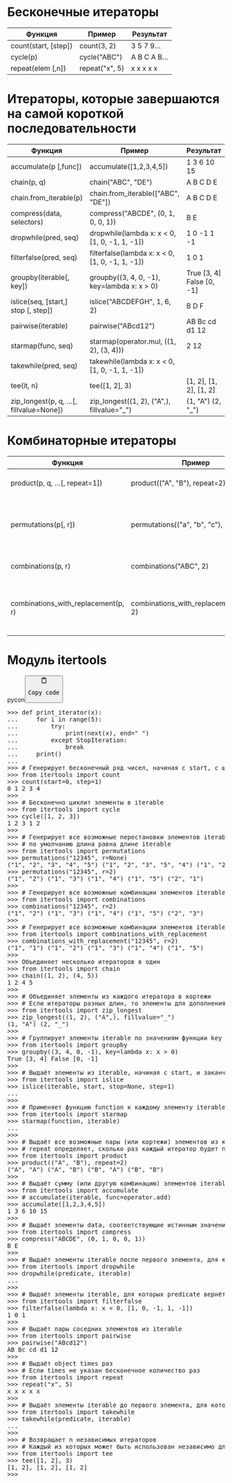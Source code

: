 <h1>Бесконечные итераторы</h1>
<table>
<thead>
<tr>
<th>Функция</th>
<th>Пример</th>
<th>Результат</th>
</tr>
</thead>
<tbody>
<tr>
<td>count(start, [step])</td>
<td>count(3, 2)</td>
<td>3 5 7 9…</td>
</tr>
<tr>
<td>cycle(p)</td>
<td>cycle("ABC")</td>
<td>A B С А В…</td>
</tr>
<tr>
<td>repeat(elem [,n])</td>
<td>repeat("x", 5)</td>
<td>x x x x x</td>
</tr>
</tbody>
</table>
<h1>Итераторы, которые завершаются на самой короткой последовательности</h1>
<table>
<thead>
<tr>
<th>Функция</th>
<th>Пример</th>
<th>Результат</th>
</tr>
</thead>
<tbody>
<tr>
<td>accumulate(p [,func])</td>
<td>accumulate([1,2,3,4,5])</td>
<td>1 3 6 10 15</td>
</tr>
<tr>
<td>chain(p, q)</td>
<td>chain("ABC", "DE")</td>
<td>A B C D E</td>
</tr>
<tr>
<td>chain.from_iterable(p)</td>
<td>chain.from_iterable(["ABC", "DE"])</td>
<td>A B C D E</td>
</tr>
<tr>
<td>compress(data, selectors)</td>
<td>compress("ABCDE", (0, 1, 0, 0, 1))</td>
<td>B E</td>
</tr>
<tr>
<td>dropwhile(pred, seq)</td>
<td>dropwhile(lambda x: x &lt; 0, [1, 0, -1, 1, -1])</td>
<td>1 0 -1 1 -1</td>
</tr>
<tr>
<td>filterfalse(pred, seq)</td>
<td>filterfalse(lambda x: x &lt; 0, [1, 0, -1, 1, -1])</td>
<td>1 0 1</td>
</tr>
<tr>
<td>groupby(iterable[, key])</td>
<td>groupby((3, 4, 0, -1), key=lambda x: x &gt; 0)</td>
<td>True [3, 4] False [0, -1]</td>
</tr>
<tr>
<td>islice(seq, [start,] stop [, step])</td>
<td>islice("ABCDEFGH", 1, 6, 2)</td>
<td>B D F</td>
</tr>
<tr>
<td>pairwise(iterable)</td>
<td>pairwise("ABcd12")</td>
<td>AB Bc cd d1 12</td>
</tr>
<tr>
<td>starmap(func, seq)</td>
<td>starmap(operator.mul, ((1, 2), (3, 4)))</td>
<td>2 12</td>
</tr>
<tr>
<td>takewhile(pred, seq)</td>
<td>takewhile(lambda x: x &lt; 0, [1, 0, -1, 1, -1])</td>
<td></td>
</tr>
<tr>
<td>tee(it, n)</td>
<td>tee([1, 2], 3)</td>
<td>[1, 2], [1, 2], [1, 2]</td>
</tr>
<tr>
<td>zip_longest(p, q, …[, fillvalue=None])</td>
<td>zip_longest((1, 2), ("A",), fillvalue="_")</td>
<td>(1, "A") (2, "_")</td>
</tr>
</tbody>
</table>
<h1>Комбинаторные итераторы</h1>
<table>
<thead>
<tr>
<th>Функция</th>
<th>Пример</th>
<th>Результат</th>
</tr>
</thead>
<tbody>
<tr>
<td>product(p, q, …[, repeat=1])</td>
<td>product(("A", "B"), repeat=2)</td>
<td>(A, A) (A, B) (B A) (B B)</td>
</tr>
<tr>
<td>permutations(p[, r])</td>
<td>permutations(("a", "b", "c"), 2)</td>
<td>("a", "b") ("a", "c") ("b", "a") ("b", "c") ("c", "a") ("c", "b")</td>
</tr>
<tr>
<td>combinations(p, r)</td>
<td>combinations("ABC", 2)</td>
<td>("A", "B") ("A", "C") ("B", "C")</td>
</tr>
<tr>
<td>combinations_with_replacement(p, r)</td>
<td>combinations_with_replacement("ABC", 2)</td>
<td>("A", "A") ("A", "B") ("A", "C") ("B", "B") ("B", "C") ("C", "C")</td>
</tr>
</tbody>
</table>
<h1>Модуль itertools</h1>
<div class="code-element"><div class="lang-line"><text>pycon</text><button class="copy-code-button" onclick="copyCode(this)"><svg style="width: 1.2em;height: 1.2em;" aria-hidden="true" xmlns="http://www.w3.org/2000/svg" fill="none" viewBox="0 0 24 24"><path stroke="currentColor" stroke-linecap="round" stroke-linejoin="round" stroke-width="2" d="M15 4h3a1 1 0 0 1 1 1v15a1 1 0 0 1-1 1H6a1 1 0 0 1-1-1V5a1 1 0 0 1 1-1h3m0 3h6m-5-4v4h4V3h-4Z"/></svg><pre>Copy code</pre></button></div><div class="code"><div class="highlight"><pre><span></span><span class="unselectable"><span class="o">&gt;&gt;&gt;</span> </span><span class="k">def</span> <span class="nf">print_iterator</span><span class="p">(</span><span class="n">x</span><span class="p">):</span>
<span class="unselectable"><span class="o">...</span> </span>    <span class="k">for</span> <span class="n">i</span> <span class="ow">in</span> <span class="nb">range</span><span class="p">(</span><span class="mi">5</span><span class="p">):</span>
<span class="unselectable"><span class="o">...</span> </span>        <span class="k">try</span><span class="p">:</span>
<span class="unselectable"><span class="o">...</span> </span>            <span class="nb">print</span><span class="p">(</span><span class="nb">next</span><span class="p">(</span><span class="n">x</span><span class="p">),</span> <span class="n">end</span><span class="o">=</span><span class="s2">&quot; &quot;</span><span class="p">)</span>
<span class="unselectable"><span class="o">...</span> </span>        <span class="k">except</span> <span class="ne">StopIteration</span><span class="p">:</span>
<span class="unselectable"><span class="o">...</span> </span>            <span class="k">break</span>
<span class="unselectable"><span class="o">...</span> </span>    <span class="nb">print</span><span class="p">()</span>
<span class="unselectable"><span class="gp">...</span></span>
<span class="unselectable"><span class="o">&gt;&gt;&gt;</span> </span><span class="c1"># Генерирует бесконечный ряд чисел, начиная с start, с шагом step</span>
<span class="unselectable"><span class="o">&gt;&gt;&gt;</span> </span><span class="kn">from</span> <span class="nn">itertools</span> <span class="kn">import</span> <span class="n">count</span>
<span class="unselectable"><span class="o">&gt;&gt;&gt;</span> </span><span class="n">count</span><span class="p">(</span><span class="n">start</span><span class="o">=</span><span class="mi">0</span><span class="p">,</span> <span class="n">step</span><span class="o">=</span><span class="mi">1</span><span class="p">)</span>
<span class="unselectable"><span class="go">0 1 2 3 4</span>
<span class="o">&gt;&gt;&gt; </span></span>
<span class="unselectable"><span class="o">&gt;&gt;&gt;</span> </span><span class="c1"># Бесконечно циклит элементы в iterable</span>
<span class="unselectable"><span class="o">&gt;&gt;&gt;</span> </span><span class="kn">from</span> <span class="nn">itertools</span> <span class="kn">import</span> <span class="n">cycle</span>
<span class="unselectable"><span class="o">&gt;&gt;&gt;</span> </span><span class="n">cycle</span><span class="p">([</span><span class="mi">1</span><span class="p">,</span> <span class="mi">2</span><span class="p">,</span> <span class="mi">3</span><span class="p">])</span>
<span class="unselectable"><span class="go">1 2 3 1 2</span>
<span class="o">&gt;&gt;&gt; </span></span>
<span class="unselectable"><span class="o">&gt;&gt;&gt;</span> </span><span class="c1"># Генерирует все возможные перестановки элементов iterable с длиной r</span>
<span class="unselectable"><span class="o">&gt;&gt;&gt;</span> </span><span class="c1"># по умолчанию длина равна длине iterable</span>
<span class="unselectable"><span class="o">&gt;&gt;&gt;</span> </span><span class="kn">from</span> <span class="nn">itertools</span> <span class="kn">import</span> <span class="n">permutations</span>
<span class="unselectable"><span class="o">&gt;&gt;&gt;</span> </span><span class="n">permutations</span><span class="p">(</span><span class="s2">&quot;12345&quot;</span><span class="p">,</span> <span class="n">r</span><span class="o">=</span><span class="kc">None</span><span class="p">)</span>
<span class="unselectable"><span class="go">(&quot;1&quot;, &quot;2&quot;, &quot;3&quot;, &quot;4&quot;, &quot;5&quot;) (&quot;1&quot;, &quot;2&quot;, &quot;3&quot;, &quot;5&quot;, &quot;4&quot;) (&quot;1&quot;, &quot;2&quot;, &quot;4&quot;, &quot;3&quot;, &quot;5&quot;) (&quot;1&quot;, &quot;2&quot;, &quot;4&quot;, &quot;5&quot;, &quot;3&quot;) (&quot;1&quot;, &quot;2&quot;, &quot;5&quot;, &quot;3&quot;, &quot;4&quot;)</span>
<span class="o">&gt;&gt;&gt; </span></span><span class="n">permutations</span><span class="p">(</span><span class="s2">&quot;12345&quot;</span><span class="p">,</span> <span class="n">r</span><span class="o">=</span><span class="mi">2</span><span class="p">)</span>
<span class="unselectable"><span class="go">(&quot;1&quot;, &quot;2&quot;) (&quot;1&quot;, &quot;3&quot;) (&quot;1&quot;, &quot;4&quot;) (&quot;1&quot;, &quot;5&quot;) (&quot;2&quot;, &quot;1&quot;)</span>
<span class="o">&gt;&gt;&gt; </span></span>
<span class="unselectable"><span class="o">&gt;&gt;&gt;</span> </span><span class="c1"># Генерирует все возможные комбинации элементов iterable с длиной r</span>
<span class="unselectable"><span class="o">&gt;&gt;&gt;</span> </span><span class="kn">from</span> <span class="nn">itertools</span> <span class="kn">import</span> <span class="n">combinations</span>
<span class="unselectable"><span class="o">&gt;&gt;&gt;</span> </span><span class="n">combinations</span><span class="p">(</span><span class="s2">&quot;12345&quot;</span><span class="p">,</span> <span class="n">r</span><span class="o">=</span><span class="mi">2</span><span class="p">)</span>
<span class="unselectable"><span class="go">(&quot;1&quot;, &quot;2&quot;) (&quot;1&quot;, &quot;3&quot;) (&quot;1&quot;, &quot;4&quot;) (&quot;1&quot;, &quot;5&quot;) (&quot;2&quot;, &quot;3&quot;)</span>
<span class="o">&gt;&gt;&gt; </span></span>
<span class="unselectable"><span class="o">&gt;&gt;&gt;</span> </span><span class="c1"># Генерирует все возможные комбинации элементов iterable с длиной r, с повторением элементов</span>
<span class="unselectable"><span class="o">&gt;&gt;&gt;</span> </span><span class="kn">from</span> <span class="nn">itertools</span> <span class="kn">import</span> <span class="n">combinations_with_replacement</span>
<span class="unselectable"><span class="o">&gt;&gt;&gt;</span> </span><span class="n">combinations_with_replacement</span><span class="p">(</span><span class="s2">&quot;12345&quot;</span><span class="p">,</span> <span class="n">r</span><span class="o">=</span><span class="mi">2</span><span class="p">)</span>
<span class="unselectable"><span class="go">(&quot;1&quot;, &quot;1&quot;) (&quot;1&quot;, &quot;2&quot;) (&quot;1&quot;, &quot;3&quot;) (&quot;1&quot;, &quot;4&quot;) (&quot;1&quot;, &quot;5&quot;)</span>
<span class="o">&gt;&gt;&gt; </span></span>
<span class="unselectable"><span class="o">&gt;&gt;&gt;</span> </span><span class="n">Объединяет</span> <span class="n">несколько</span> <span class="n">итераторов</span> <span class="n">в</span> <span class="n">один</span>
<span class="unselectable"><span class="o">&gt;&gt;&gt;</span> </span><span class="kn">from</span> <span class="nn">itertools</span> <span class="kn">import</span> <span class="n">chain</span>
<span class="unselectable"><span class="o">&gt;&gt;&gt;</span> </span><span class="n">chain</span><span class="p">((</span><span class="mi">1</span><span class="p">,</span> <span class="mi">2</span><span class="p">),</span> <span class="p">(</span><span class="mi">4</span><span class="p">,</span> <span class="mi">5</span><span class="p">))</span>
<span class="unselectable"><span class="go">1 2 4 5</span>
<span class="o">&gt;&gt;&gt; </span></span>
<span class="unselectable"><span class="o">&gt;&gt;&gt;</span> </span><span class="c1"># Объединяет элементы из каждого итератора в кортежи</span>
<span class="unselectable"><span class="o">&gt;&gt;&gt;</span> </span><span class="c1"># Если итераторы разных длин, то элементы для дополнения берутся из fillvalue</span>
<span class="unselectable"><span class="o">&gt;&gt;&gt;</span> </span><span class="kn">from</span> <span class="nn">itertools</span> <span class="kn">import</span> <span class="n">zip_longest</span>
<span class="unselectable"><span class="o">&gt;&gt;&gt;</span> </span><span class="n">zip_longest</span><span class="p">((</span><span class="mi">1</span><span class="p">,</span> <span class="mi">2</span><span class="p">),</span> <span class="p">(</span><span class="s2">&quot;A&quot;</span><span class="p">,),</span> <span class="n">fillvalue</span><span class="o">=</span><span class="s2">&quot;_&quot;</span><span class="p">)</span>
<span class="unselectable"><span class="go">(1, &quot;A&quot;) (2, &quot;_&quot;)</span>
<span class="o">&gt;&gt;&gt; </span></span>
<span class="unselectable"><span class="o">&gt;&gt;&gt;</span> </span><span class="c1"># Группирует элементы iterable по значениям функции key</span>
<span class="unselectable"><span class="o">&gt;&gt;&gt;</span> </span><span class="kn">from</span> <span class="nn">itertools</span> <span class="kn">import</span> <span class="n">groupby</span>
<span class="unselectable"><span class="o">&gt;&gt;&gt;</span> </span><span class="n">groupby</span><span class="p">((</span><span class="mi">3</span><span class="p">,</span> <span class="mi">4</span><span class="p">,</span> <span class="mi">0</span><span class="p">,</span> <span class="o">-</span><span class="mi">1</span><span class="p">),</span> <span class="n">key</span><span class="o">=</span><span class="k">lambda</span> <span class="n">x</span><span class="p">:</span> <span class="n">x</span> <span class="o">&gt;</span> <span class="mi">0</span><span class="p">)</span>
<span class="unselectable"><span class="go">True [3, 4] False [0, -1]</span>
<span class="o">&gt;&gt;&gt; </span></span>
<span class="unselectable"><span class="o">&gt;&gt;&gt;</span> </span><span class="c1"># Выдаёт элементы из iterable, начиная с start, и заканчивая stop, с шагом step</span>
<span class="unselectable"><span class="o">&gt;&gt;&gt;</span> </span><span class="kn">from</span> <span class="nn">itertools</span> <span class="kn">import</span> <span class="n">islice</span>
<span class="unselectable"><span class="o">&gt;&gt;&gt;</span> </span><span class="n">islice</span><span class="p">(</span><span class="n">iterable</span><span class="p">,</span> <span class="n">start</span><span class="p">,</span> <span class="n">stop</span><span class="o">=</span><span class="kc">None</span><span class="p">,</span> <span class="n">step</span><span class="o">=</span><span class="mi">1</span><span class="p">)</span>
<span class="unselectable"><span class="gp">...</span></span>
<span class="unselectable"><span class="gp">&gt;&gt;&gt;</span></span>
<span class="unselectable"><span class="o">&gt;&gt;&gt;</span> </span><span class="c1"># Применяет функцию function к каждому элементу iterable, который представлен в виде кортежа</span>
<span class="unselectable"><span class="o">&gt;&gt;&gt;</span> </span><span class="kn">from</span> <span class="nn">itertools</span> <span class="kn">import</span> <span class="n">starmap</span>
<span class="unselectable"><span class="o">&gt;&gt;&gt;</span> </span><span class="n">starmap</span><span class="p">(</span><span class="n">function</span><span class="p">,</span> <span class="n">iterable</span><span class="p">)</span>
<span class="unselectable"><span class="gp">...</span></span>
<span class="unselectable"><span class="gp">&gt;&gt;&gt;</span></span>
<span class="unselectable"><span class="o">&gt;&gt;&gt;</span> </span><span class="c1"># Выдаёт все возможные пары (или кортежи) элементов из каждого из iterables</span>
<span class="unselectable"><span class="o">&gt;&gt;&gt;</span> </span><span class="c1"># repeat определяет, сколько раз каждый итератор будет повторен</span>
<span class="unselectable"><span class="o">&gt;&gt;&gt;</span> </span><span class="kn">from</span> <span class="nn">itertools</span> <span class="kn">import</span> <span class="n">product</span>
<span class="unselectable"><span class="o">&gt;&gt;&gt;</span> </span><span class="n">product</span><span class="p">((</span><span class="s2">&quot;A&quot;</span><span class="p">,</span> <span class="s2">&quot;B&quot;</span><span class="p">),</span> <span class="n">repeat</span><span class="o">=</span><span class="mi">2</span><span class="p">)</span>
<span class="unselectable"><span class="go">(&quot;A&quot;, &quot;A&quot;) (&quot;A&quot;, &quot;B&quot;) (&quot;B&quot;, &quot;A&quot;) (&quot;B&quot;, &quot;B&quot;)</span>
<span class="o">&gt;&gt;&gt; </span></span>
<span class="unselectable"><span class="o">&gt;&gt;&gt;</span> </span><span class="c1"># Выдаёт сумму (или другую комбинацию) элементов iterable, используя функцию func</span>
<span class="unselectable"><span class="o">&gt;&gt;&gt;</span> </span><span class="kn">from</span> <span class="nn">itertools</span> <span class="kn">import</span> <span class="n">accumulate</span>
<span class="unselectable"><span class="o">&gt;&gt;&gt;</span> </span><span class="c1"># accumulate(iterable, func=operator.add)</span>
<span class="unselectable"><span class="o">&gt;&gt;&gt;</span> </span><span class="n">accumulate</span><span class="p">([</span><span class="mi">1</span><span class="p">,</span><span class="mi">2</span><span class="p">,</span><span class="mi">3</span><span class="p">,</span><span class="mi">4</span><span class="p">,</span><span class="mi">5</span><span class="p">])</span>
<span class="unselectable"><span class="go">1 3 6 10 15</span>
<span class="o">&gt;&gt;&gt; </span></span>
<span class="unselectable"><span class="o">&gt;&gt;&gt;</span> </span><span class="c1"># Выдаёт элементы data, соответствующие истинным значениям selectors</span>
<span class="unselectable"><span class="o">&gt;&gt;&gt;</span> </span><span class="kn">from</span> <span class="nn">itertools</span> <span class="kn">import</span> <span class="n">compress</span>
<span class="unselectable"><span class="o">&gt;&gt;&gt;</span> </span><span class="n">compress</span><span class="p">(</span><span class="s2">&quot;ABCDE&quot;</span><span class="p">,</span> <span class="p">(</span><span class="mi">0</span><span class="p">,</span> <span class="mi">1</span><span class="p">,</span> <span class="mi">0</span><span class="p">,</span> <span class="mi">0</span><span class="p">,</span> <span class="mi">1</span><span class="p">))</span>
<span class="unselectable"><span class="go">B E</span>
<span class="o">&gt;&gt;&gt; </span></span>
<span class="unselectable"><span class="o">&gt;&gt;&gt;</span> </span><span class="c1"># Выдаёт элементы iterable после первого элемента, для которого predicate вернёт ложное значение</span>
<span class="unselectable"><span class="o">&gt;&gt;&gt;</span> </span><span class="kn">from</span> <span class="nn">itertools</span> <span class="kn">import</span> <span class="n">dropwhile</span>
<span class="unselectable"><span class="o">&gt;&gt;&gt;</span> </span><span class="n">dropwhile</span><span class="p">(</span><span class="n">predicate</span><span class="p">,</span> <span class="n">iterable</span><span class="p">)</span>
<span class="unselectable"><span class="gp">...</span></span>
<span class="unselectable"><span class="gp">&gt;&gt;&gt;</span></span>
<span class="unselectable"><span class="o">&gt;&gt;&gt;</span> </span><span class="c1"># Выдаёт элементы iterable, для которых predicate вернёт ложное значение</span>
<span class="unselectable"><span class="o">&gt;&gt;&gt;</span> </span><span class="kn">from</span> <span class="nn">itertools</span> <span class="kn">import</span> <span class="n">filterfalse</span>
<span class="unselectable"><span class="o">&gt;&gt;&gt;</span> </span><span class="n">filterfalse</span><span class="p">(</span><span class="k">lambda</span> <span class="n">x</span><span class="p">:</span> <span class="n">x</span> <span class="o">&lt;</span> <span class="mi">0</span><span class="p">,</span> <span class="p">[</span><span class="mi">1</span><span class="p">,</span> <span class="mi">0</span><span class="p">,</span> <span class="o">-</span><span class="mi">1</span><span class="p">,</span> <span class="mi">1</span><span class="p">,</span> <span class="o">-</span><span class="mi">1</span><span class="p">])</span>
<span class="unselectable"><span class="go">1 0 1</span>
<span class="o">&gt;&gt;&gt; </span></span>
<span class="unselectable"><span class="o">&gt;&gt;&gt;</span> </span><span class="c1"># Выдаёт пары соседних элементов из iterable</span>
<span class="unselectable"><span class="o">&gt;&gt;&gt;</span> </span><span class="kn">from</span> <span class="nn">itertools</span> <span class="kn">import</span> <span class="n">pairwise</span>
<span class="unselectable"><span class="o">&gt;&gt;&gt;</span> </span><span class="n">pairwise</span><span class="p">(</span><span class="s2">&quot;ABcd12&quot;</span><span class="p">)</span>
<span class="unselectable"><span class="go">AB Bc cd d1 12</span>
<span class="o">&gt;&gt;&gt; </span></span>
<span class="unselectable"><span class="o">&gt;&gt;&gt;</span> </span><span class="c1"># Выдаёт object times раз</span>
<span class="unselectable"><span class="o">&gt;&gt;&gt;</span> </span><span class="c1"># Если times не указан бесконечное количество раз</span>
<span class="unselectable"><span class="o">&gt;&gt;&gt;</span> </span><span class="kn">from</span> <span class="nn">itertools</span> <span class="kn">import</span> <span class="n">repeat</span>
<span class="unselectable"><span class="o">&gt;&gt;&gt;</span> </span><span class="n">repeat</span><span class="p">(</span><span class="s2">&quot;x&quot;</span><span class="p">,</span> <span class="mi">5</span><span class="p">)</span>
<span class="unselectable"><span class="go">x x x x x</span>
<span class="o">&gt;&gt;&gt; </span></span>
<span class="unselectable"><span class="o">&gt;&gt;&gt;</span> </span><span class="c1"># Выдаёт элементы iterable до первого элемента, для которого predicate вернёт ложное значение</span>
<span class="unselectable"><span class="o">&gt;&gt;&gt;</span> </span><span class="kn">from</span> <span class="nn">itertools</span> <span class="kn">import</span> <span class="n">takewhile</span>
<span class="unselectable"><span class="o">&gt;&gt;&gt;</span> </span><span class="n">takewhile</span><span class="p">(</span><span class="n">predicate</span><span class="p">,</span> <span class="n">iterable</span><span class="p">)</span>
<span class="unselectable"><span class="gp">...</span></span>
<span class="unselectable"><span class="gp">&gt;&gt;&gt;</span></span>
<span class="unselectable"><span class="o">&gt;&gt;&gt;</span> </span><span class="c1"># Возвращает n независимых итераторов</span>
<span class="unselectable"><span class="o">&gt;&gt;&gt;</span> </span><span class="c1"># Каждый из которых может быть использован независимо для перебора элементов исходного iterable</span>
<span class="unselectable"><span class="o">&gt;&gt;&gt;</span> </span><span class="kn">from</span> <span class="nn">itertools</span> <span class="kn">import</span> <span class="n">tee</span>
<span class="unselectable"><span class="o">&gt;&gt;&gt;</span> </span><span class="n">tee</span><span class="p">([</span><span class="mi">1</span><span class="p">,</span> <span class="mi">2</span><span class="p">],</span> <span class="mi">3</span><span class="p">)</span>
<span class="unselectable"><span class="go">[1, 2], [1, 2], [1, 2]</span>
<span class="o">&gt;&gt;&gt; </span></span>
</pre></div></div></div>